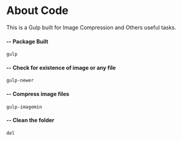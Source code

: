 # About Code
This is a Gulp built for Image Compression and Others useful tasks.
  
#### -- Package Built
` gulp  `    
#### -- Check for existence of image or any file
` gulp-newer   `  
#### -- Compress image files
` gulp-imagemin  `  
#### -- Clean the folder
` del `